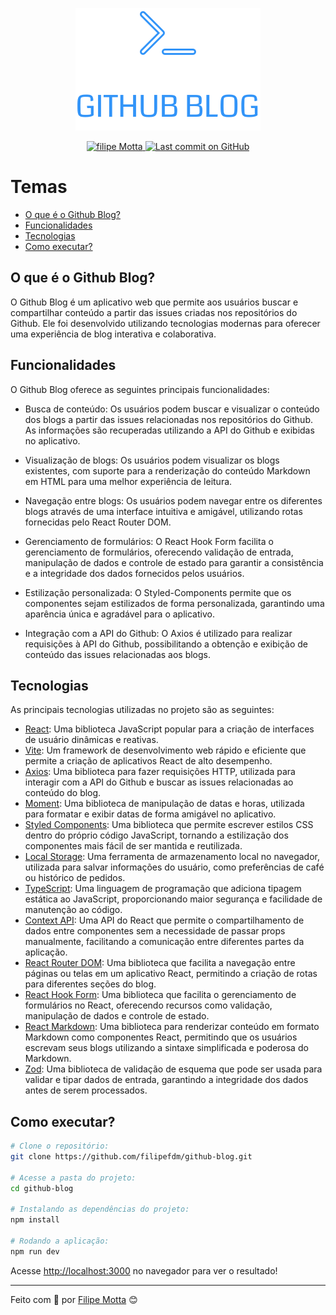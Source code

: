 <p align="center">
   <img src="./src/assets/logo.svg"/>
</p>

<p align="center">
   <a href="https://www.linkedin.com/in/filipefmotta/">
      <img alt="filipe Motta" src="https://img.shields.io/badge/-Filipe%20Motta-4e5acf?style=flat&logo=Linkedin&logoColor=white" />
   </a>

  <a aria-label="Last Commit" href="https://github.com/filipefdm/github-blog/commits/master">
    <img alt="Last commit on GitHub" src="https://img.shields.io/github/last-commit/filipefdm/github-blog?color=4e5acf">
  </a>
</p>

# Temas

- [O que é o Github Blog?](#o-que-é-o-github-blog)
- [Funcionalidades](#funcionalidades)
- [Tecnologias](#tecnologias)
- [Como executar?](#como-executar)

## O que é o Github Blog?

O Github Blog é um aplicativo web que permite aos usuários buscar e compartilhar conteúdo a partir das issues criadas nos repositórios do Github. Ele foi desenvolvido utilizando tecnologias modernas para oferecer uma experiência de blog interativa e colaborativa.

## Funcionalidades

O Github Blog oferece as seguintes principais funcionalidades:

- Busca de conteúdo: Os usuários podem buscar e visualizar o conteúdo dos blogs a partir das issues relacionadas nos repositórios do Github. As informações são recuperadas utilizando a API do Github e exibidas no aplicativo.

- Visualização de blogs: Os usuários podem visualizar os blogs existentes, com suporte para a renderização do conteúdo Markdown em HTML para uma melhor experiência de leitura.

- Navegação entre blogs: Os usuários podem navegar entre os diferentes blogs através de uma interface intuitiva e amigável, utilizando rotas fornecidas pelo React Router DOM.

- Gerenciamento de formulários: O React Hook Form facilita o gerenciamento de formulários, oferecendo validação de entrada, manipulação de dados e controle de estado para garantir a consistência e a integridade dos dados fornecidos pelos usuários.

- Estilização personalizada: O Styled-Components permite que os componentes sejam estilizados de forma personalizada, garantindo uma aparência única e agradável para o aplicativo.

- Integração com a API do Github: O Axios é utilizado para realizar requisições à API do Github, possibilitando a obtenção e exibição de conteúdo das issues relacionadas aos blogs.

## Tecnologias

As principais tecnologias utilizadas no projeto são as seguintes:

- [React](https://react.dev): Uma biblioteca JavaScript popular para a criação de interfaces de usuário dinâmicas e reativas.
- [Vite](https://vitejs.dev): Um framework de desenvolvimento web rápido e eficiente que permite a criação de aplicativos React de alto desempenho.
- [Axios](https://axios-http.com/ptbr/): Uma biblioteca para fazer requisições HTTP, utilizada para interagir com a API do Github e buscar as issues relacionadas ao conteúdo do blog.
- [Moment](https://momentjs.com): Uma biblioteca de manipulação de datas e horas, utilizada para formatar e exibir datas de forma amigável no aplicativo.
- [Styled Components](https://styled-components.com): Uma biblioteca que permite escrever estilos CSS dentro do próprio código JavaScript, tornando a estilização dos componentes mais fácil de ser mantida e reutilizada.
- [Local Storage](https://developer.mozilla.org/en-US/docs/Web/API/Window/localStorage): Uma ferramenta de armazenamento local no navegador, utilizada para salvar informações do usuário, como preferências de café ou histórico de pedidos.
- [TypeScript](https://www.typescriptlang.org/): Uma linguagem de programação que adiciona tipagem estática ao JavaScript, proporcionando maior segurança e facilidade de manutenção ao código.
- [Context API](https://reactjs.org/docs/context.html): Uma API do React que permite o compartilhamento de dados entre componentes sem a necessidade de passar props manualmente, facilitando a comunicação entre diferentes partes da aplicação.
- [React Router DOM](https://v5.reactrouter.com): Uma biblioteca que facilita a navegação entre páginas ou telas em um aplicativo React, permitindo a criação de rotas para diferentes seções do blog.
- [React Hook Form](https://react-hook-form.com): Uma biblioteca que facilita o gerenciamento de formulários no React, oferecendo recursos como validação, manipulação de dados e controle de estado.
- [React Markdown](https://remarkjs.github.io/react-markdown/): Uma biblioteca para renderizar conteúdo em formato Markdown como componentes React, permitindo que os usuários escrevam seus blogs utilizando a sintaxe simplificada e poderosa do Markdown.
- [Zod](https://zod.dev): Uma biblioteca de validação de esquema que pode ser usada para validar e tipar dados de entrada, garantindo a integridade dos dados antes de serem processados.

## Como executar?

```bash
# Clone o repositório:
git clone https://github.com/filipefdm/github-blog.git

# Acesse a pasta do projeto:
cd github-blog

# Instalando as dependências do projeto:
npm install

# Rodando a aplicação:
npm run dev
```

Acesse <http://localhost:3000> no navegador para ver o resultado!

---

Feito com 💜 por [Filipe Motta](https://github.com/filipefdm) 😊
